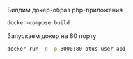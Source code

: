 Билдим докер-образ php-приложения
```bash
docker-compose build
```

Запускаем докер на 80 порту
```bash
docker run -d -p 8000:80 otus-user-api
```
